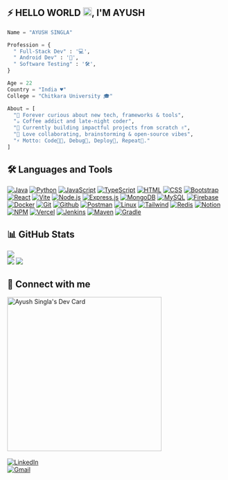 ## ⚡ HELLO WORLD <img src="https://raw.githubusercontent.com/MartinHeinz/MartinHeinz/master/wave.gif" width="20px" height="20px">, I'M AYUSH 

```python
Name = "AYUSH SINGLA"

Profession = {
  " Full-Stack Dev" : '💻',
  " Android Dev" : '📱',
  " Software Testing" : '🛠️',
}

Age = 22
Country = "India ♥"
College = "Chitkara University 🎓"

About = [
  "🚀 Forever curious about new tech, frameworks & tools",
  "☕ Coffee addict and late-night coder",
  "🌱 Currently building impactful projects from scratch ✌️",
  "💬 Love collaborating, brainstorming & open-source vibes",
  "⚡ Motto: Code👨‍💻, Debug🐞, Deploy🚀, Repeat🔁."
]
```

## 🛠 Languages and Tools

<p align="left">
  <a href="https://www.java.com" target="_blank"><img src="https://skillicons.dev/icons?i=java" alt="Java" title="Java" /></a>
  <a href="https://www.python.org/" target="_blank"><img src="https://skillicons.dev/icons?i=python" alt="Python" title="Python" /></a>
  <a href="https://developer.mozilla.org/en-US/docs/Web/JavaScript" target="_blank"><img src="https://skillicons.dev/icons?i=javascript" alt="JavaScript" title="JavaScript" /></a>
  <a href="https://www.typescriptlang.org/" target="_blank"><img src="https://skillicons.dev/icons?i=typescript" alt="TypeScript" title="TypeScript" /></a>
  <a href="https://developer.mozilla.org/en-US/docs/Web/HTML" target="_blank"><img src="https://skillicons.dev/icons?i=html" alt="HTML" title="HTML" /></a>
  <a href="https://developer.mozilla.org/en-US/docs/Web/CSS" target="_blank"><img src="https://skillicons.dev/icons?i=css" alt="CSS" title="CSS" /></a>
  <a href="https://getbootstrap.com" target="_blank"><img src="https://skillicons.dev/icons?i=bootstrap" alt="Bootstrap" title="Bootstrap" /></a>
  <a href="https://react.dev/" target="_blank"><img src="https://skillicons.dev/icons?i=react" alt="React" title="React" /></a>
  <a href="https://vite.dev/" target="_blank"><img src="https://skillicons.dev/icons?i=vite" alt="Vite" title="Vite" /></a>
  <a href="https://nodejs.org" target="_blank"><img src="https://skillicons.dev/icons?i=nodejs" alt="Node.js" title="Node.js" /></a>
  <a href="https://expressjs.com" target="_blank"><img src="https://skillicons.dev/icons?i=express" alt="Express.js" title="Express.js" /></a>
  <a href="https://www.mongodb.com/" target="_blank"><img src="https://skillicons.dev/icons?i=mongodb" alt="MongoDB" title="MongoDB" /></a>
  <a href="https://www.mysql.com/" target="_blank"><img src="https://skillicons.dev/icons?i=mysql" alt="MySQL" title="MySQL" /></a>
  <a href="https://firebase.google.com/" target="_blank"><img src="https://skillicons.dev/icons?i=firebase" alt="Firebase" title="Firebase" /></a>
  <a href="https://www.docker.com/" target="_blank"><img src="https://skillicons.dev/icons?i=docker" alt="Docker" title="Docker" /></a>
  <a href="https://git-scm.com/" target="_blank"><img src="https://skillicons.dev/icons?i=git" alt="Git" title="Git" /></a>
  <a href="https://www.github.com/" target="_blank"><img src="https://skillicons.dev/icons?i=github" alt="Github" title="Github" /></a>
  <a href="https://www.postman.com/" target="_blank"><img src="https://skillicons.dev/icons?i=postman" alt="Postman" title="Postman" /></a>
  <a href="https://www.linux.org/" target="_blank"><img src="https://skillicons.dev/icons?i=linux" alt="Linux" title="Linux" /></a>
  <a href="https://tailwindcss.com/" target="_blank"><img src="https://skillicons.dev/icons?i=tailwind" alt="Tailwind" title="TailwindCSS" /></a>
  <a href="https://redis.io/" target="_blank"><img src="https://skillicons.dev/icons?i=redis" alt="Redis" title="Redis" /></a>
  <a href="https://notion.com/" target="_blank"><img src="https://skillicons.dev/icons?i=notion" alt="Notion" title="Notion" /></a>
  <a href="https://npmjs.com/" target="_blank"><img src="https://skillicons.dev/icons?i=npm" alt="NPM" title="NPM" /></a>
  <a href="http://vercel.com/" target="_blank"><img src="https://skillicons.dev/icons?i=vercel" alt="Vercel" title="Vercel" /></a>
  <a href="https://jenkins.io/" target="_blank"><img src="https://skillicons.dev/icons?i=jenkins" alt="Jenkins" title="Jenkins" /></a>
  <a href="https://maven.apache.org/" target="_blank"><img src="https://skillicons.dev/icons?i=maven" alt="Maven" title="Maven" /></a>
  <a href="https://gradle.org/" target="_blank"><img src="https://skillicons.dev/icons?i=gradle" alt="Gradle" title="Gradle" /></a>
</p>

## 📊 GitHub Stats  

![](https://github-readme-stats.vercel.app/api?username=ayush1665&theme=dark&hide_border=false&include_all_commits=false&count_private=false)<br/>
![](https://nirzak-streak-stats.vercel.app/?user=ayush1665&theme=dark&hide_border=false)
![](https://github-readme-stats.vercel.app/api/top-langs/?username=ayush1665&theme=dark&hide_border=false&include_all_commits=false&count_private=false&layout=compact)

## 🔗 Connect with me
<p align="left">
  <a href="https://app.daily.dev/ayush1665"><img src="https://api.daily.dev/devcards/v2/QfvmaiCRpQ7ZuTQDQXQgY.png?type=default&r=p37" width="356" alt="Ayush Singla's Dev Card"/></a>
  <br><br><a href="https://www.linkedin.com/in/ayush1665" target="_blank">
  <img src="https://img.shields.io/badge/LinkedIn-Ayush-0077B5?style=for-the-badge&logo=linkedin&logoColor=white" alt="LinkedIn" />
</a>
  <br>
  <a href="mailto:ayush.work65@gmail.com">
  <img src="https://img.shields.io/badge/Gmail-ayush.work65-D14836?style=for-the-badge&logo=gmail&logoColor=white" alt="Gmail"/></a>
  
</p>
